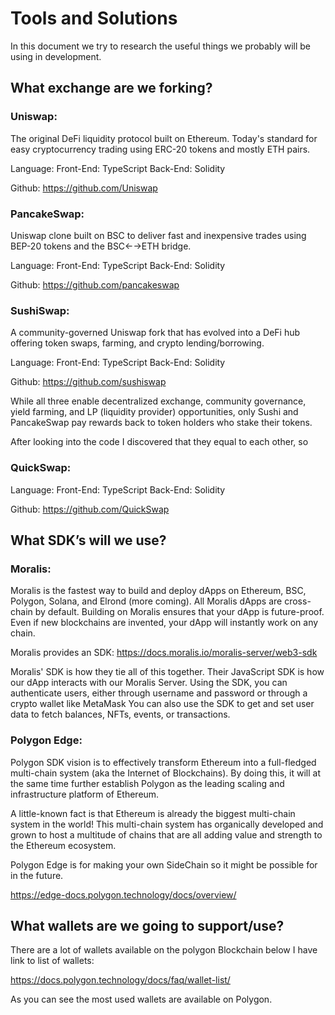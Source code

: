 # Tools and Solutions

In this document we try to research the useful things we probably will be using in development.

## What exchange are we forking?

### Uniswap:

The original DeFi liquidity protocol built on Ethereum. Today's standard for easy cryptocurrency trading using ERC-20 tokens and mostly ETH pairs.

Language: 
Front-End: TypeScript
Back-End: Solidity

Github: https://github.com/Uniswap

### PancakeSwap:

Uniswap clone built on BSC to deliver fast and inexpensive trades using BEP-20 tokens and the BSC←→ETH bridge.

Language: 
Front-End: TypeScript
Back-End: Solidity

Github: https://github.com/pancakeswap

### SushiSwap:

A community-governed Uniswap fork that has evolved into a DeFi hub offering token swaps, farming, and crypto lending/borrowing.

Language: 
Front-End: TypeScript
Back-End: Solidity

Github: https://github.com/sushiswap

While all three enable decentralized exchange, community governance, yield farming, and LP (liquidity provider) opportunities, only Sushi and PancakeSwap pay rewards back to token holders who stake their tokens.

After looking into the code I discovered that they equal to each other, so 

### QuickSwap:

Language: 
Front-End: TypeScript
Back-End: Solidity

Github: https://github.com/QuickSwap


## What SDK’s will we use?

### Moralis: 

Moralis is the fastest way to build and deploy dApps on Ethereum, BSC, Polygon, Solana, and Elrond (more coming). All Moralis dApps are cross-chain by default. Building on Moralis ensures that your dApp is future-proof. Even if new blockchains are invented, your dApp will instantly work on any chain.

Moralis provides an SDK: https://docs.moralis.io/moralis-server/web3-sdk

Moralis' SDK is how they tie all of this together. Their JavaScript SDK is how our dApp interacts with our Moralis Server. Using the SDK, you can authenticate users, either through username and password or through a crypto wallet like MetaMask You can also use the SDK to get and set user data to fetch balances, NFTs, events, or transactions.

### Polygon Edge:

Polygon SDK vision is to effectively transform Ethereum into a full-fledged multi-chain system (aka the Internet of Blockchains). By doing this, it will at the same time further establish Polygon as the leading scaling and infrastructure platform of Ethereum.

A little-known fact is that Ethereum is already the biggest multi-chain system in the world! This multi-chain system has organically developed and grown to host a multitude of chains that are all adding value and strength to the Ethereum ecosystem.

Polygon Edge is for making your own SideChain so it might be possible for in the future.

https://edge-docs.polygon.technology/docs/overview/

## What wallets are we going to support/use?

There are a lot of wallets available on the polygon Blockchain below I have link to list of wallets:

https://docs.polygon.technology/docs/faq/wallet-list/

As you can see the most used wallets are available on Polygon.
